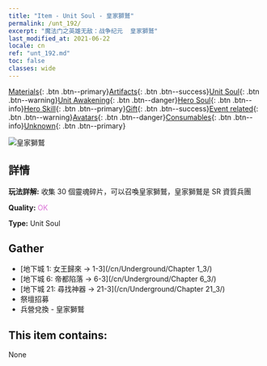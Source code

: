 ```yaml
---
title: "Item - Unit Soul - 皇家獅鷲"
permalink: /unt_192/
excerpt: "魔法门之英雄无敌：战争纪元  皇家獅鷲"
last_modified_at: 2021-06-22
locale: cn
ref: "unt_192.md"
toc: false
classes: wide
---
```

 [Materials](/ItemsCN/){: .btn .btn--primary}[Artifacts](/ItemsCN/Artifacts/){: .btn .btn--success}[Unit Soul](/ItemsCN/UnitSoul/){: .btn .btn--warning}[Unit Awakening](/ItemsCN/UnitAwakening/){: .btn .btn--danger}[Hero Soul](/ItemsCN/HeroSoul/){: .btn .btn--info}[Hero Skill](/ItemsCN/HeroSkill/){: .btn .btn--primary}[Gift](/ItemsCN/Gift/){: .btn .btn--success}[Event related](/ItemsCN/Events/){: .btn .btn--warning}[Avatars](/ItemsCN/Avatars/){: .btn .btn--danger}[Consumables](/ItemsCN/Consumables/){: .btn .btn--info}[Unknown](/ItemsCN/Unknown/){: .btn .btn--primary}

 ![皇家獅鷲](/images/u/ti_shijiu.jpg)

## 詳情
 **玩法詳解:** 收集 30 個靈魂碎片，可以召喚皇家獅鷲，皇家獅鷲是 SR 資質兵團

 **Quality:** <span style="color: #DA70D6">OK</span>

 **Type:** Unit Soul

## Gather

*    [地下城 1: 女王歸來 -> 1-3](/cn/Underground/Chapter 1_3/) 
*    [地下城 6: 帝都陷落 -> 6-3](/cn/Underground/Chapter 6_3/) 
*    [地下城 21: 尋找神器 -> 21-3](/cn/Underground/Chapter 21_3/) 
*    祭壇招募 
*    兵營兌換 - 皇家獅鷲 

## This item contains:

  None

